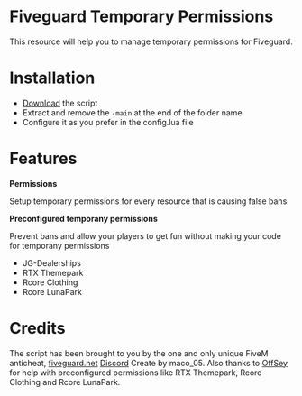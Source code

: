 # Fiveguard Temporary Permissions

This resource will help you to manage temporary permissions for Fiveguard.

# Installation

- [Download](https://github.com/maco05/fiveguard_temporary_permissions/archive/refs/heads/main.zip) the script
- Extract and remove the ```-main``` at the end of the folder name
- Configure it as you prefer in the config.lua file

# Features

**Permissions**

Setup temporary permissions for every resource that is causing false bans.

**Preconfigured temporany permissions**

Prevent bans and allow your players to get fun without making your code for temporany permissions

- JG-Dealerships
- RTX Themepark
- Rcore Clothing
- Rcore LunaPark

# Credits

The script has been brought to you by the one and only unique FiveM anticheat, [fiveguard.net](https://fiveguard.net/) [Discord](https://www.discord.gg/fiveguard) Create by maco_05. Also thanks to [OffSey](https://github.com/OffSey/) for help with preconfigured permissions like RTX Themepark, Rcore Clothing and Rcore LunaPark.
